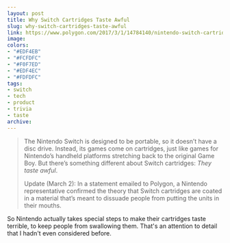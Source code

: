 ```yaml
---
layout: post
title: Why Switch Cartridges Taste Awful
slug: why-switch-cartridges-taste-awful
link: https://www.polygon.com/2017/3/1/14784140/nintendo-switch-cartridges-taste-awful-psa
image:
colors:
- "#EDF4EB"
- "#FCFDFC"
- "#F0F7ED"
- "#EDF4EC"
- "#FDFDFC"
tags:
- switch
- tech
- product
- trivia
- taste
archive:
---
```


> The Nintendo Switch is designed to be portable, so it doesn’t have a disc drive. Instead, its games come on cartridges, just like games for Nintendo’s handheld platforms stretching back to the original Game Boy. But there’s something different about Switch cartridges: *They taste awful*.
>
> Update (March 2): In a statement emailed to Polygon, a Nintendo representative confirmed the theory that Switch cartridges are coated in a material that’s meant to dissuade people from putting the units in their mouths.

So Nintendo actually takes special steps to make their cartridges taste terrible, to keep people from swallowing them. That's an attention to detail that I hadn't even considered before.
